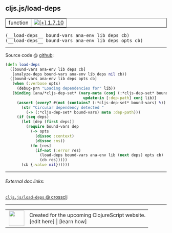 ## cljs.js/load-deps



 <table border="1">
<tr>
<td>function</td>
<td><a href="https://github.com/cljsinfo/cljs-api-docs/tree/1.7.10"><img valign="middle" alt="[+] 1.7.10" title="Added in 1.7.10" src="https://img.shields.io/badge/+-1.7.10-lightgrey.svg"></a> </td>
</tr>
</table>


 <samp>
(__load-deps__ bound-vars ana-env lib deps cb)<br>
</samp>
 <samp>
(__load-deps__ bound-vars ana-env lib deps opts cb)<br>
</samp>

---







Source code @ [github](https://github.com/clojure/clojurescript/blob/r1.7.10/src/main/cljs/cljs/js.cljs#L236-L257):

```clj
(defn load-deps
  ([bound-vars ana-env lib deps cb]
   (analyze-deps bound-vars ana-env lib deps nil cb))
  ([bound-vars ana-env lib deps opts cb]
   (when (:verbose opts)
     (debug-prn "Loading dependencies for" lib))
   (binding [ana/*cljs-dep-set* (vary-meta (conj (:*cljs-dep-set* bound-vars) lib)
                                  update-in [:dep-path] conj lib)]
     (assert (every? #(not (contains? (:*cljs-dep-set* bound-vars) %)) deps)
       (str "Circular dependency detected "
         (-> (:*cljs-dep-set* bound-vars) meta :dep-path)))
     (if (seq deps)
       (let [dep (first deps)]
         (require bound-vars dep
           (-> opts
             (dissoc :context)
             (dissoc :ns))
           (fn [res]
             (if-not (:error res)
               (load-deps bound-vars ana-env lib (next deps) opts cb)
               (cb res)))))
       (cb {:value nil})))))
```

<!--
Repo - tag - source tree - lines:

 <pre>
clojurescript @ r1.7.10
└── src
    └── main
        └── cljs
            └── cljs
                └── <ins>[js.cljs:236-257](https://github.com/clojure/clojurescript/blob/r1.7.10/src/main/cljs/cljs/js.cljs#L236-L257)</ins>
</pre>

-->

---



###### External doc links:

[`cljs.js/load-deps` @ crossclj](http://crossclj.info/fun/cljs.js.cljs/load-deps.html)<br>

---

 <table>
<tr><td>
<img valign="middle" align="right" width="48px" src="http://i.imgur.com/Hi20huC.png">
</td><td>
Created for the upcoming ClojureScript website.<br>
[edit here] | [learn how]
</td></tr></table>

[edit here]:https://github.com/cljsinfo/cljs-api-docs/blob/master/cljsdoc/cljs.js_load-deps.cljsdoc
[learn how]:https://github.com/cljsinfo/cljs-api-docs/wiki/cljsdoc-files

<!--

This information was too distracting to show to readers, but I'll leave it
commented here since it is helpful to:

- pretty-print the data used to generate this document
- and show how to retrieve that data



The API data for this symbol:

```clj
{:ns "cljs.js",
 :name "load-deps",
 :type "function",
 :signature ["[bound-vars ana-env lib deps cb]"
             "[bound-vars ana-env lib deps opts cb]"],
 :source {:code "(defn load-deps\n  ([bound-vars ana-env lib deps cb]\n   (analyze-deps bound-vars ana-env lib deps nil cb))\n  ([bound-vars ana-env lib deps opts cb]\n   (when (:verbose opts)\n     (debug-prn \"Loading dependencies for\" lib))\n   (binding [ana/*cljs-dep-set* (vary-meta (conj (:*cljs-dep-set* bound-vars) lib)\n                                  update-in [:dep-path] conj lib)]\n     (assert (every? #(not (contains? (:*cljs-dep-set* bound-vars) %)) deps)\n       (str \"Circular dependency detected \"\n         (-> (:*cljs-dep-set* bound-vars) meta :dep-path)))\n     (if (seq deps)\n       (let [dep (first deps)]\n         (require bound-vars dep\n           (-> opts\n             (dissoc :context)\n             (dissoc :ns))\n           (fn [res]\n             (if-not (:error res)\n               (load-deps bound-vars ana-env lib (next deps) opts cb)\n               (cb res)))))\n       (cb {:value nil})))))",
          :title "Source code",
          :repo "clojurescript",
          :tag "r1.7.10",
          :filename "src/main/cljs/cljs/js.cljs",
          :lines [236 257]},
 :full-name "cljs.js/load-deps",
 :full-name-encode "cljs.js_load-deps",
 :history [["+" "1.7.10"]]}

```

Retrieve the API data for this symbol:

```clj
;; from Clojure REPL
(require '[clojure.edn :as edn])
(-> (slurp "https://raw.githubusercontent.com/cljsinfo/cljs-api-docs/catalog/cljs-api.edn")
    (edn/read-string)
    (get-in [:symbols "cljs.js/load-deps"]))
```

-->
